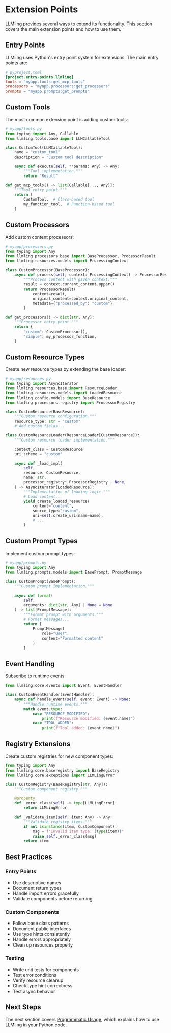 # Extension Points

LLMling provides several ways to extend its functionality. This section covers the main extension points and how to use them.

## Entry Points

LLMling uses Python's entry point system for extensions. The main entry points are:

```toml
# pyproject.toml
[project.entry-points.llmling]
tools = "myapp.tools:get_mcp_tools"
processors = "myapp.processors:get_processors"
prompts = "myapp.prompts:get_prompts"
```

## Custom Tools

The most common extension point is adding custom tools:

```python
# myapp/tools.py
from typing import Any, Callable
from llmling.tools.base import LLMCallableTool

class CustomTool(LLMCallableTool):
    name = "custom_tool"
    description = "Custom tool description"

    async def execute(self, **params: Any) -> Any:
        """Tool implementation."""
        return "Result"

def get_mcp_tools() -> list[Callable[..., Any]]:
    """Tool entry point."""
    return [
        CustomTool,  # Class-based tool
        my_function_tool,  # Function-based tool
    ]
```

## Custom Processors

Add custom content processors:

```python
# myapp/processors.py
from typing import Any
from llmling.processors.base import BaseProcessor, ProcessorResult
from llmling.resources.models import ProcessingContext

class CustomProcessor(BaseProcessor):
    async def process(self, context: ProcessingContext) -> ProcessorResult:
        """Process content with given context."""
        result = context.current_content.upper()
        return ProcessorResult(
            content=result,
            original_content=context.original_content,
            metadata={"processed_by": "custom"}
        )

def get_processors() -> dict[str, Any]:
    """Processor entry point."""
    return {
        "custom": CustomProcessor(),
        "simple": my_processor_function,
    }
```

## Custom Resource Types

Create new resource types by extending the base loader:

```python
# myapp/resources.py
from typing import AsyncIterator
from llmling.resources.base import ResourceLoader
from llmling.resources.models import LoadedResource
from llmling.config.models import BaseResource
from llmling.processors.registry import ProcessorRegistry

class CustomResource(BaseResource):
    """Custom resource configuration."""
    resource_type: str = "custom"
    # Add custom fields...

class CustomResourceLoader(ResourceLoader[CustomResource]):
    """Custom resource loader implementation."""

    context_class = CustomResource
    uri_scheme = "custom"

    async def _load_impl(
        self,
        resource: CustomResource,
        name: str,
        processor_registry: ProcessorRegistry | None,
    ) -> AsyncIterator[LoadedResource]:
        """Implementation of loading logic."""
        # Load content...
        yield create_loaded_resource(
            content="content",
            source_type="custom",
            uri=self.create_uri(name=name),
            # ...
        )
```

## Custom Prompt Types

Implement custom prompt types:

```python
# myapp/prompts.py
from typing import Any
from llmling.prompts.models import BasePrompt, PromptMessage

class CustomPrompt(BasePrompt):
    """Custom prompt implementation."""

    async def format(
        self,
        arguments: dict[str, Any] | None = None
    ) -> list[PromptMessage]:
        """Format prompt with arguments."""
        # Format messages...
        return [
            PromptMessage(
                role="user",
                content="Formatted content"
            )
        ]
```

## Event Handling

Subscribe to runtime events:

```python
from llmling.core.events import Event, EventHandler

class CustomEventHandler(EventHandler):
    async def handle_event(self, event: Event) -> None:
        """Handle runtime events."""
        match event.type:
            case "RESOURCE_MODIFIED":
                print(f"Resource modified: {event.name}")
            case "TOOL_ADDED":
                print(f"Tool added: {event.name}")
```

## Registry Extensions

Create custom registries for new component types:

```python
from typing import Any
from llmling.core.baseregistry import BaseRegistry
from llmling.core.exceptions import LLMLingError

class CustomRegistry(BaseRegistry[str, Any]):
    """Custom component registry."""

    @property
    def _error_class(self) -> type[LLMLingError]:
        return LLMLingError

    def _validate_item(self, item: Any) -> Any:
        """Validate registry items."""
        if not isinstance(item, CustomComponent):
            msg = f"Invalid item type: {type(item)}"
            raise self._error_class(msg)
        return item
```

## Best Practices

### Entry Points
- Use descriptive names
- Document return types
- Handle import errors gracefully
- Validate components before returning

### Custom Components
- Follow base class patterns
- Document public interfaces
- Use type hints consistently
- Handle errors appropriately
- Clean up resources properly

### Testing
- Write unit tests for components
- Test error conditions
- Verify resource cleanup
- Check type hint correctness
- Test async behavior

## Next Steps

The next section covers [Programmatic Usage](#programmatic-usage), which explains how to use LLMling in your Python code.
